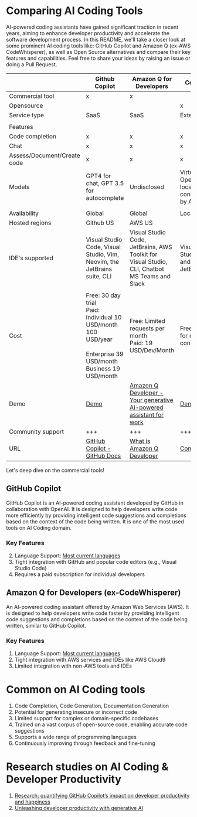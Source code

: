 

# Comparing AI Coding Tools

AI-powered coding assistants have gained significant traction in recent years, aiming to enhance developer productivity and accelerate the software development process. In this README, we'll take a closer look at some prominent AI coding tools like: GitHub Copilot and Amazon Q (ex-AWS CodeWhisperer), as well as Open Source alternatives and compare their key features and capabilities. Feel free to share your ideas by raising an issue or doing a Pull Request.

| | Github Copilot| Amazon Q for Developers| Continue | FauxPilot | Privy |
| --- | --- | --- | --- | --- | --- |
| Commercial tool | x | x | | | |
| Opensource| | | x | x | x |
| Service type| SaaS | SaaS | Extension| Hosted| Hosted|
| | | | | | |
| Features| | | | | |
| Code completion | x | x | x | x | x |
| Chat | x | x | x | | x |
| Assess/Document/Create code | x | x | x | x | x |
| Models | GPT4 for chat, GPT 3.5 for autocomplete | Undisclosed| Virtually all. OpenAI or local models consumed by API [link](https://docs.continue.dev/setup/select-provider)| Salesforce CodeGen | Ollama|
| | | | | | |
| Availability| Global | Global | Local | Local | Local |
| Hosted regions| Github US | AWS US | | | |
| IDE's supported | Visual Studio Code, Visual Studio, Vim, Neovim, the JetBrains suite, CLI | Visual Studio Code, JetBrains, AWS Toolkit for Visual Studio, CLI, Chatbot MS Teams and Slack | Visual Studio Code and JetBrains | Visual Studio Code | Visual Studio Code|
| | | | | | |
| Cost | Free: 30 day trial<br>Paid: Individual 10 USD/month 100 USD/year<br>          Enterprise 39 USD/month Business 19 USD/month | Free: Limited requests per month<br>Paid: 19 USD/Dev/Month | Free + pay for model consumption | Free | Free|
| Demo | [Demo](https://www.youtube.com/playlist?list=PL0lo9MOBetEHEHi9h0k_lPn0XZdEeYZDS)| [Amazon Q Developer - Your generative AI-powered assistant for work](https://www.youtube.com/watch?v=_1HbJeoij6g) | [Demo](https://www.youtube.com/watch?v=V3Yq6w9QaxI) | [FauxPilot](https://www.youtube.com/watch?v=Juyl1v5nZK8) | [Demo](https://github.com/srikanth235/privy)
| Community support | +++ | +++ | +++ | +++ | ++ |
| URL| [GitHub Copilot - GitHub Docs](https://docs.github.com/en/copilot/about-github-copilot)| [What is Amazon Q Developer](https://docs.aws.amazon.com/amazonq/latest/qdeveloper-ug/what-is.html)| [Continue](https://github.com/continuedev/continue)| [FauxPilot](https://github.com/fauxpilot/fauxpilot) | [Privy](https://github.com/srikanth235/privy) |

Let's deep dive on the commercial tools!

## GitHub Copilot
GitHub Copilot is an AI-powered coding assistant developed by GitHub in collaboration with OpenAI. It is designed to help developers write code more efficiently by providing intelligent code suggestions and completions based on the context of the code being written. It is one of the most used tools on AI Coding domain.

### Key Features
2. Language Support: [Most current languages](https://docs.github.com/en/enterprise-cloud@latest/get-started/learning-about-github/github-language-support)
1. Tight integration with GitHub and popular code editors (e.g., Visual Studio Code)
1. Requires a paid subscription for individual developers


## Amazon Q for Developers (ex-CodeWhisperer)
An AI-powered coding assistant offered by Amazon Web Services (AWS). It is designed to help developers write code faster by providing intelligent code suggestions and completions based on the context of the code being written, similar to GitHub Copilot.

### Key Features

1. Language Support: [Most current languages](https://docs.aws.amazon.com/amazonq/latest/qdeveloper-ug/q-language-ide-support.html)
1. Tight integration with AWS services and IDEs like AWS Cloud9
1. Limited integration with non-AWS tools and IDEs

# Common on AI Coding tools
1. Code Completion, Code Generation, Documentation Generation
1. Potential for generating insecure or incorrect code
1. Limited support for complex or domain-specific codebases
1. Trained on a vast corpus of open-source code, enabling accurate code suggestions
1. Supports a wide range of programming languages
1. Continuously improving through feedback and fine-tuning
   
#  Research studies on AI Coding & Developer Productivity
1. [Research: quantifying GitHub Copilot’s impact on developer productivity and happiness](https://github.blog/2022-09-07-research-quantifying-github-copilots-impact-on-developer-productivity-and-happiness/)
1. [Unleashing developer productivity with generative AI](https://www.mckinsey.com/capabilities/mckinsey-digital/our-insights/unleashing-developer-productivity-with-generative-ai#:~:text=A%20McKinsey%20study%20shows%20that,maximize%20productivity%20and%20minimize%20risks.&text=Technology%20leaders%20aiming%20to%20accelerate,time%20savings%20with%20generative%20AI.)
